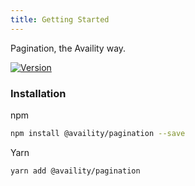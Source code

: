 ```yaml
---
title: Getting Started
---
```


Pagination, the Availity way.

[![Version](https://img.shields.io/npm/v/@availity/pagination.svg?style=for-the-badge)](https://www.npmjs.com/package/@availity/pagination)

### Installation

npm

```bash
npm install @availity/pagination --save
```

Yarn

```bash
yarn add @availity/pagination
```

